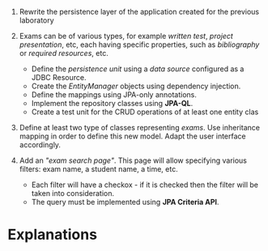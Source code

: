 1. Rewrite the persistence layer of the application created for the previous laboratory

2. Exams can be of various types, for example _written test_, _project presentation_, etc, 
each having specific properties, such as _bibliography_ or _required resources_, etc. 
	-   Define the  _persistence unit_  using a  _data source_  configured as a JDBC Resource.
	-   Create the  _EntityManager_  objects using dependency injection.
	-   Define the mappings using JPA-only annotations.
	-   Implement the repository classes using  **JPA-QL**.
	-   Create a test unit for the CRUD operations of at least one entity clas

3. Define at least two type of classes representing _exams_. Use inheritance mapping in order to define this new model. Adapt the user interface accordingly.

4. Add an _"exam search page"_. This page will allow specifying various filters: exam name, a student name, a time, etc.
	 -   Each filter will have a checkox - if it is checked then the filter will be taken into consideration.
	 - 	 The query must be implemented using  **JPA Criteria API**.


# **Explanations**

